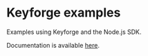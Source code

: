 # Keyforge examples

Examples using Keyforge and the Node.js SDK.

Documentation is available [here](https://docs.keyforge.dev).